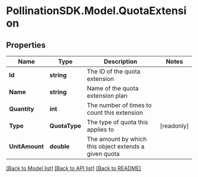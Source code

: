 
# PollinationSDK.Model.QuotaExtension

## Properties

Name | Type | Description | Notes
------------ | ------------- | ------------- | -------------
**Id** | **string** | The ID of the quota extension | 
**Name** | **string** | Name of the quota extension plan | 
**Quantity** | **int** | The number of times to count this extension | 
**Type** | **QuotaType** | The type of quota this applies to | [readonly] 
**UnitAmount** | **double** | The amount by which this object extends a given quota | 

[[Back to Model list]](../README.md#documentation-for-models)
[[Back to API list]](../README.md#documentation-for-api-endpoints)
[[Back to README]](../README.md)

